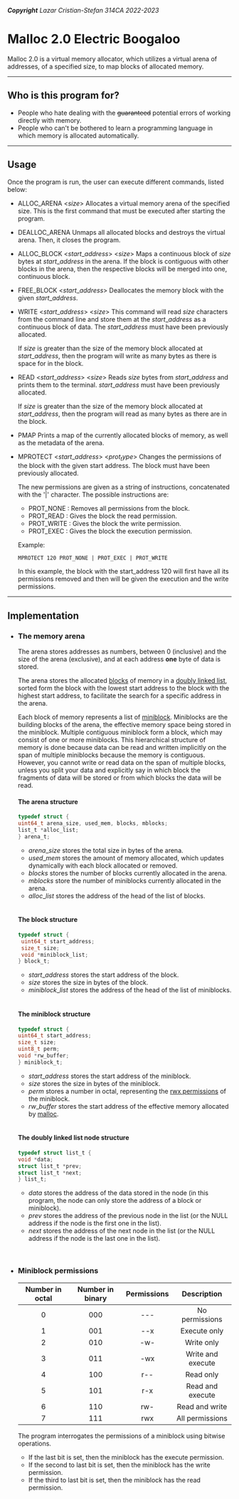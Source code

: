 ***Copyright** Lazar Cristian-Stefan 314CA 2022-2023*

# Malloc 2.0 Electric Boogaloo

Malloc 2.0 is a virtual memory allocator, which utilizes a virtual arena of addresses, of a specified size, to map blocks of allocated memory.

---

## Who is this program for?

* People who hate dealing with the ~~guaranteed~~ potential errors of working directly with memory.
* People who can't be bothered to learn a programming language in which memory is allocated automatically.

---

## Usage

Once the program is run, the user can execute different commands, listed below:

* ALLOC_ARENA \<$size$>
  Allocates a virtual memory arena of the specified size. This is the first command that must be executed after starting the program.

* DEALLOC_ARENA
  Unmaps all allocated blocks and destroys the virtual arena. Then, it closes the program.

* ALLOC_BLOCK \<$start\_address$> \<$size$>
  Maps a continuous block of $size$ bytes at $start\_address$ in the arena. If the block is contiguous with other blocks in the arena, then the respective blocks will be merged into one, continuous block.

* FREE_BLOCK \<$start\_address$>
  Deallocates the memory block with the given $start\_address$.

* WRITE \<$start\_address$> \<$size$>
  This command will read $size$ characters from the command line and store them at the $start\_address$ as a continuous block of data. The $start\_address$ must have been previously allocated.

  If $size$ is greater than the size of the memory block allocated at $start\_address$, then the program will write as many bytes as there is space for in the block.

* READ \<$start\_address$> \<$size$>
  Reads $size$ bytes from $start\_address$ and prints them to the terminal. $start\_address$ must have been previously allocated.

  If $size$ is greater than the size of the memory block allocated at $start\_address$, then the program will read as many bytes as there are in the block.

* PMAP
  Prints a map of the currently allocated blocks of memory, as well as the metadata of the arena.

* MPROTECT \<$start\_address$> \<$prot_type$>
  Changes the permissions of the block with the given start address. The block must have been previously allocated.

  The new permissions are given as a string of instructions, concatenated with the '|' character. The possible instructions are:
  * PROT_NONE : Removes all permissions from the block.
  * PROT_READ : Gives the block the read permission.
  * PROT_WRITE : Gives the block the write permission.
  * PROT_EXEC : Gives the block the execution permission.

  Example:

  ```text
  MPROTECT 120 PROT_NONE | PROT_EXEC | PROT_WRITE
  ```

  In this example, the block with the start_address 120 will first have all its permissions removed and then will be given the execution and the write permissions.

---

## Implementation

* ### The memory arena

  The arena stores addresses as numbers, between 0 (inclusive) and the size of the arena (exclusive), and at each address **one** byte of data is stored.

  The arena stores the allocated [blocks](#the-block-structure "The block structure") of memory in a [doubly linked list](#the-doubly-linked-list-node-structure "The doubly linked list node structure"), sorted form the block with the lowest start address to the block with the highest start address, to facilitate the search for a specific address in the arena.

  Each block of memory represents a list of [miniblock](#the-miniblock-structure "The miniblock structure"). Miniblocks are the building blocks of the arena, the effective memory space being stored in the miniblock. Multiple contiguous miniblock form a block, which may consist of one or more miniblocks. This hierarchical structure of memory is done because data can be read and written implicitly on the span of multiple miniblocks because the memory is contiguous. However, you cannot write or read data on the span of multiple blocks, unless you split your data and explicitly say in which block the fragments of data will be stored or from which blocks the data will be read.

  #### The arena structure

  ```C
  typedef struct {
  uint64_t arena_size, used_mem, blocks, mblocks;
  list_t *alloc_list;
  } arena_t;
  ```

  * $arena\_size$ stores the total size in bytes of the arena.
  * $used\_mem$ stores the amount of memory allocated, which updates dynamically with each block allocated or removed.
  * $blocks$ stores the number of blocks currently allocated in the arena.
  * $mblocks$ store the number of miniblocks currently allocated in the arena.
  * $alloc\_list$ stores the address of the head of the list of blocks.

  <br>

  #### The block structure

  ```C
  typedef struct {
   uint64_t start_address;
   size_t size;
   void *miniblock_list;
  } block_t;
  ```

  * $start\_address$ stores the start address of the block.
  * $size$ stores the size in bytes of the block.
  * $miniblock\_list$ stores the address of the head of the list of miniblocks.

  <br>

  #### The miniblock structure

  ```C
  typedef struct {
  uint64_t start_address;
  size_t size;
  uint8_t perm;
  void *rw_buffer;
  } miniblock_t;
  ```

  * $start\_address$ stores the start address of the miniblock.
  * $size$ stores the size in bytes of the miniblock.
  * $perm$ stores a number in octal, representing the [rwx permissions](#miniblock-permissions "Permissions table") of the miniblock.
  * $rw\_buffer$ stores the start address of the effective memory allocated by [malloc](https://en.cppreference.com/w/c/memory/malloc "Documentation for the malloc function in C").

  <br>

  #### The doubly linked list node structure

  ```C
  typedef struct list_t {
  void *data;
  struct list_t *prev;
  struct list_t *next;
  } list_t;
  ```

  * $data$ stores the address of the data stored in the node (in this program, the node can only store the address of a block or miniblock).
  * $prev$ stores the address of the previous node in the list (or the NULL address if the node is the first one in the list).
  * $next$ stores the address of the next node in the list (or the NULL address if the node is the last one in the list).

<br>

* ### Miniblock permissions

  |Number in octal|Number in binary|Permissions|Description|
  |:-:|:-:|:-:|:-:|
  |0|000|---|No permissions|
  |1|001|--x|Execute only|
  |2|010|-w-|Write only|
  |3|011|-wx|Write and execute|
  |4|100|r--|Read only|
  |5|101|r-x|Read and execute|
  |6|110|rw-|Read and write|
  |7|111|rwx|All permissions|

  The program interrogates the permissions of a miniblock using bitwise operations.
  * If the last bit is set, then the miniblock has the execute permission.
  * If the second to last bit is set, then the miniblock has the write permission.
  * If the third to last bit is set, then the miniblock has the read permission.
